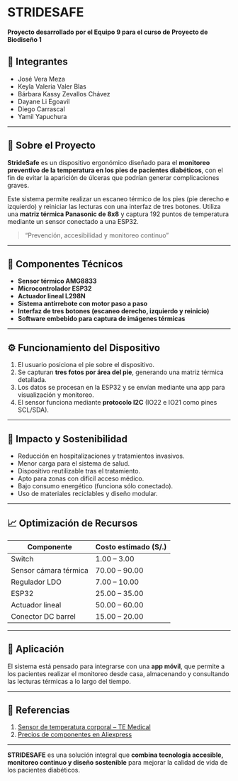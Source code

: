 # STRIDESAFE

**Proyecto desarrollado por el Equipo 9 para el curso de Proyecto de Biodiseño 1**

## 👥 Integrantes

- José Vera Meza  
- Keyla Valeria Valer Blas  
- Bárbara Kassy Zevallos Chávez  
- Dayane Li Egoavil  
- Diego Carrascal  
- Yamil Yapuchura  

---

## 🧠 Sobre el Proyecto

**StrideSafe** es un dispositivo ergonómico diseñado para el **monitoreo preventivo de la temperatura en los pies de pacientes diabéticos**, con el fin de evitar la aparición de úlceras que podrían generar complicaciones graves.

Este sistema permite realizar un escaneo térmico de los pies (pie derecho e izquierdo) y reiniciar las lecturas con una interfaz de tres botones. Utiliza una **matriz térmica Panasonic de 8x8** y captura 192 puntos de temperatura mediante un sensor conectado a una ESP32.

> “Prevención, accesibilidad y monitoreo continuo”

---

## 🔧 Componentes Técnicos

- **Sensor térmico AMG8833**
- **Microcontrolador ESP32**
- **Actuador lineal L298N**
- **Sistema antirrebote con motor paso a paso**
- **Interfaz de tres botones (escaneo derecho, izquierdo y reinicio)**
- **Software embebido para captura de imágenes térmicas**

---

## ⚙ Funcionamiento del Dispositivo

1. El usuario posiciona el pie sobre el dispositivo.
2. Se capturan **tres fotos por área del pie**, generando una matriz térmica detallada.
3. Los datos se procesan en la ESP32 y se envían mediante una app para visualización y monitoreo.
4. El sensor funciona mediante **protocolo I2C** (IO22 e IO21 como pines SCL/SDA).

---

## 🌱 Impacto y Sostenibilidad

- Reducción en hospitalizaciones y tratamientos invasivos.
- Menor carga para el sistema de salud.
- Dispositivo reutilizable tras el tratamiento.
- Apto para zonas con difícil acceso médico.
- Bajo consumo energético (funciona sólo conectado).
- Uso de materiales reciclables y diseño modular.

---

## 📈 Optimización de Recursos

| Componente              | Costo estimado (S/.) |
|------------------------|----------------------|
| Switch                 | 1.00 – 3.00          |
| Sensor cámara térmica  | 70.00 – 90.00        |
| Regulador LDO          | 7.00 – 10.00         |
| ESP32                  | 25.00 – 35.00        |
| Actuador lineal        | 50.00 – 60.00        |
| Conector DC barrel     | 15.00 – 20.00        |

---

## 📲 Aplicación

El sistema está pensado para integrarse con una **app móvil**, que permite a los pacientes realizar el monitoreo desde casa, almacenando y consultando las lecturas térmicas a lo largo del tiempo.

---

## 🔗 Referencias

1. [Sensor de temperatura corporal – TE Medical](https://www.te.com/es/industries/medical-technologies/medical-products-components/medical-sensors/body-temperature-measurement.html)  
2. [Precios de componentes en Aliexpress](https://es.aliexpress.com/item/1005002514375645.html)

---

**STRIDESAFE** es una solución integral que **combina tecnología accesible, monitoreo continuo y diseño sostenible** para mejorar la calidad de vida de los pacientes diabéticos.  
